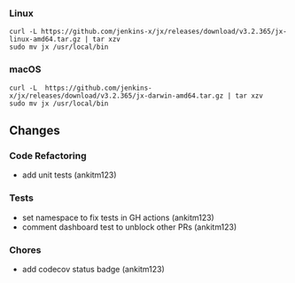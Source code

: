 ### Linux

```shell
curl -L https://github.com/jenkins-x/jx/releases/download/v3.2.365/jx-linux-amd64.tar.gz | tar xzv 
sudo mv jx /usr/local/bin
```

### macOS

```shell
curl -L  https://github.com/jenkins-x/jx/releases/download/v3.2.365/jx-darwin-amd64.tar.gz | tar xzv
sudo mv jx /usr/local/bin
```

## Changes

### Code Refactoring

* add unit tests (ankitm123)

### Tests

* set namespace to fix tests in GH actions (ankitm123)
* comment dashboard test to unblock other PRs (ankitm123)

### Chores

* add codecov status badge (ankitm123)

